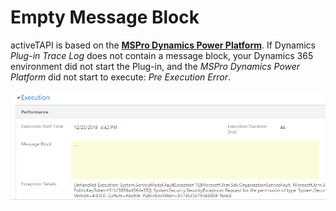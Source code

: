 # Empty Message Block

activeTAPI is based on the **[MSPro Dynamics Power Platform](..\servicePlatform\index.md)**. If Dynamics *Plug-in Trace Log* does not contain a message block, your Dynamics 365 environment did not start the Plug-in, and the *MSPro Dynamics Power Platform* did not start to execute: *Pre Execution Error*.

![image-20191223173329415](emptyMessageBlock.assets/image-20191223173329415.png)